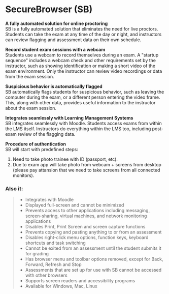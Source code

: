 # SecureBrowser (SB)

__A fully automated solution for online proctoring__<br/>
SB is a fully automated solution that eliminates the need for live proctors. Students can take the exam at any time of the day or night, and instructors can review flagging and assessment data on their own schedule.

__Record student exam sessions with a webcam__<br/>
Students use a webcam to record themselves during an exam. A "startup sequence" includes a webcam check and other requirements set by the instructor, such as showing identification or making a short video of the exam environment. Only the instructor can review video recordings or data from the exam session.

__Suspicious behavior is automatically flagged__<br/>
SB automatically flags students for suspicious behavior, such as leaving the computer during the exam, or a different person entering the video frame. This, along with other data, provides useful information to the instructor about the exam session.

__Integrates seamlessly with Learning Management Systems__<br/>
SB integrates seamlessly with Moodle. Students access exams from within the LMS itself. Instructors do everything within the LMS too, including post-exam review of the flagging data.

__Procedure of authentication__<br/>
SB will start with predefined steps:
1. Need to take photo trainee with ID (passport, etc).<br/>
2. Due to exam app will take photo from webcam + screens from desktop (please pay attansion that we need to take screens from all connected monitors).

### Also it:
>- Integrates with Moodle<br/>
>- Displayed full-screen and cannot be minimized<br/>
>- Prevents access to other applications including messaging, screen-sharing, virtual machines, and network monitoring applications<br/>
>- Disables Print, Print Screen and screen capture functions<br/>
>- Prevents copying and pasting anything to or from an assessment<br/>
>- Disables right-click menu options, function keys, keyboard shortcuts and task switching<br/>
>- Cannot be exited from an assessment until the student submits it for grading<br/>
>- Has browser menu and toolbar options removed, except for Back, Forward, Refresh and Stop<br/>
>- Assessments that are set up for use with SB cannot be accessed with other browsers<br/>
>- Supports screen readers and accessibility programs<br/>
>- Available for Windows, Mac, Linux<br/>
